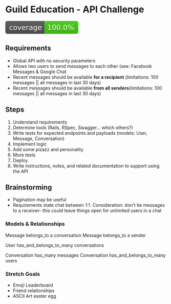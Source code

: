 # Guild Education - API Challenge
 ![Coverage](https://github.com/JennyAllar/messaging-api/blob/master/badge.svg)
 
 

## Requirements
- Global API with no security parameters
- Allows two users to send messages to each other (see: Facebook Messages & Google Chat
- Recent messages should be available **for a recipient**  (limitations: 100 messages || all messages in last 30 days)
- Recent messages should be available **from all senders**(limitations: 100 messages || all messages in last 30 days)


## Steps
1. Understand requirements
2. Determine tools (Rails, RSpec, Swagger... which others?)
3. Write tests for expected endpoints and payloads (models: User, Message, Conversation)
4. Implement logic
5. Add some pizazz and personality
6. More tests
7. Deploy
8. Write instructions, notes, and related documentation to support using the API

## Brainstorming

- Pagination may be useful
- Requirements state chat between 1:1. Consideration: don't tie messages to a receiver- this could leave things open for unlimited users in a chat

### Models & Relationships
Message belongs_to a conversation
Message belongs_to a sender

User has_and_belongs_to_many conversations

Conversation has_many messages
Conversation has_and_belongs_to_many users

### Stretch Goals
- Emoji Leaderboard
- Friend relationships
- ASCII Art easter egg
